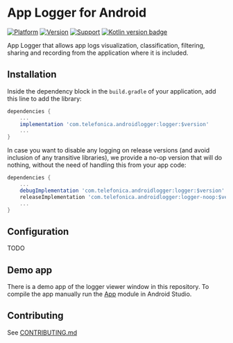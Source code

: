 #  App Logger for Android

[![Platform](https://img.shields.io/badge/Platform-Android-brightgreen)](https://github.com/Telefonica/android-logger)
[![Version](https://img.shields.io/badge/Version-1.0.0-blue)](https://github.com/Telefonica/android-logger)
[![Support](https://img.shields.io/badge/Support-%3E%3D%20Android%205.0-brightgreen)](https://github.com/Telefonica/android-logger)
[![Kotlin version badge](https://img.shields.io/badge/kotlin-1.4-blue.svg)](https://kotlinlang.org/docs/reference/whatsnew14.html)

App Logger that allows app logs visualization, classification, filtering, sharing and recording from the application where it is included.

## Installation

Inside the dependency block in the `build.gradle` of your application, add this line to add the library:

```gradle
dependencies {
    ...
    implementation 'com.telefonica.androidlogger:logger:$version'
    ...
}
```

In case you want to disable any logging on release versions (and avoid inclusion of any transitive libraries), we provide a no-op version that will do nothing, without the need of handling this from your app code:

```gradle
dependencies {
    ...
    debugImplementation 'com.telefonica.androidlogger:logger:$version'
    releaseImplementation 'com.telefonica.androidlogger:logger-noop:$version'
    ...
}
```

## Configuration

TODO

## Demo app

There is a demo app of the logger viewer window in this repository. To compile the app manually run the [App](app) module in Android Studio.

## Contributing

See [CONTRIBUTING.md](./CONTRIBUTING.md)
